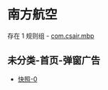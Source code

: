 # 南方航空

存在 1 规则组 - [com.csair.mbp](/src/apps/com.csair.mbp.ts)

## 未分类-首页-弹窗广告

- [快照-0](https://i.gkd.li/i/13197497)
